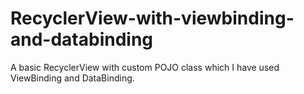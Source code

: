 # RecyclerView-with-viewbinding-and-databinding
A basic RecyclerView with custom POJO class which I have used ViewBinding and DataBinding.
